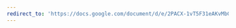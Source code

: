```yaml
---
redirect_to: 'https://docs.google.com/document/d/e/2PACX-1vT5F31eAKvMbGuMO1zIsz776dEcAjywngmXiO00mhxu6VeRS5WpfUPc92DkTGLHkBrdTnU9GXg2DJj7/pub'
---
```

